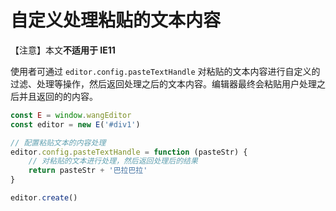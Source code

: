 # 自定义处理粘贴的文本内容

【注意】本文**不适用于 IE11** 

使用者可通过 `editor.config.pasteTextHandle` 对粘贴的文本内容进行自定义的过滤、处理等操作，然后返回处理之后的文本内容。编辑器最终会粘贴用户处理之后并且返回的的内容。

```js
const E = window.wangEditor
const editor = new E('#div1')

// 配置粘贴文本的内容处理
editor.config.pasteTextHandle = function (pasteStr) {
    // 对粘贴的文本进行处理，然后返回处理后的结果
    return pasteStr + '巴拉巴拉'
}

editor.create()
```
